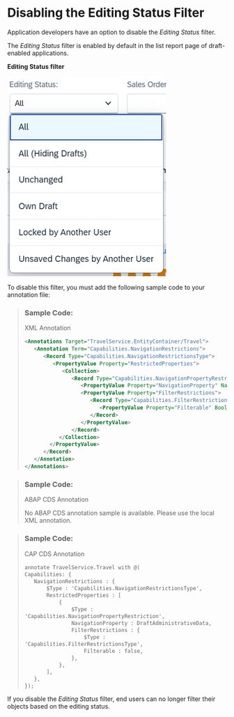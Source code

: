 <!-- loio8eb695ac473b4ab0a726e4021ce35cf4 -->

# Disabling the Editing Status Filter

Application developers have an option to disable the *Editing Status* filter.

The *Editing Status* filter is enabled by default in the list report page of draft-enabled applications.

  
  
**Editing Status filter**

![](images/Editing_Status_Filter_d6891a2.png "Editing Status filter")

To disable this filter, you must add the following sample code to your annotation file:

> ### Sample Code:  
> XML Annotation
> 
> ```xml
> <Annotations Target="TravelService.EntityContainer/Travel">
>    <Annotation Term="Capabilities.NavigationRestrictions">
>       <Record Type="Capabilities.NavigationRestrictionsType">
>          <PropertyValue Property="RestrictedProperties">
>             <Collection>
>                <Record Type="Capabilities.NavigationPropertyRestriction">
>                   <PropertyValue Property="NavigationProperty" NavigationPropertyPath="DraftAdministrativeData"/>
>                   <PropertyValue Property="FilterRestrictions">
>                      <Record Type="Capabilities.FilterRestrictionsType">
>                         <PropertyValue Property="Filterable" Bool="false"/>
>                      </Record>
>                   </PropertyValue>
>                </Record>
>            </Collection>
>         </PropertyValue>
>       </Record>
>    </Annotation>
> </Annotations>
> ```

> ### Sample Code:  
> ABAP CDS Annotation
> 
> No ABAP CDS annotation sample is available. Please use the local XML annotation.

> ### Sample Code:  
> CAP CDS Annotation
> 
> ```
> annotate TravelService.Travel with @(
> Capabilities: {
>    NavigationRestrictions : {
>        $Type : 'Capabilities.NavigationRestrictionsType',
>        RestrictedProperties : [
>            {
>                $Type : 'Capabilities.NavigationPropertyRestriction',
>                NavigationProperty : DraftAdministrativeData,
>                FilterRestrictions : {
>                    $Type : 'Capabilities.FilterRestrictionsType',
>                    Filterable : false,
>                },
>            },
>        ],
>    },
> });
> ```

If you disable the *Editing Status* filter, end users can no longer filter their objects based on the editing status.

